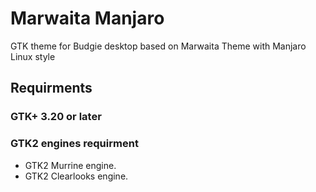 # Marwaita Manjaro
GTK theme for Budgie desktop based on Marwaita Theme with Manjaro Linux style

## Requirments

### GTK+ 3.20 or later

### GTK2 engines requirment
- GTK2 Murrine engine.
- GTK2 Clearlooks engine.
